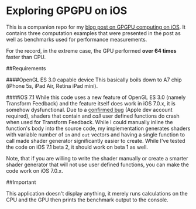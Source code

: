 Exploring GPGPU on iOS
======================

This is a companion repo for my [blog post on GPGPU computing on iOS](http://ciechanowski.me/blog/2014/01/05/exploring_gpgpu_on_ios/). It contains three computation examples that were presented in the post as well as benchmarks used for performance measurements. 

For the record, in the extreme case, the GPU performed **over 64 times** faster than CPU.

##Requirements

####OpenGL ES 3.0 capable device
This basically boils down to A7 chip (iPhone 5s, iPad Air, Retina iPad mini).

####iOS 7.1 
While this code uses a new feature of OpenGL ES 3.0 (namely Transform Feedback) and the feature itself does work in iOS 7.0.x, it is somehow dysfunctional. Due to a [confirmed bug](https://devforums.apple.com/message/929561#929561) (Apple dev account required), shaders that contain and *call* user defined functions do crash when used for Transform Feedback. While I could manually inline the function's body into the source code, my implementation generates shaders with variable number of `in` and `out` vectors and having a single function to call made shader generator significantly easier to create. While I've tested the code on iOS 7.1 beta 2, it should work on beta 1 as well.

Note, that if you are willing to write the shader manually or create a smarter shader generator that will not use user defined functions, you can make the code work on iOS 7.0.x.

##Important

This application doesn't display anything, it merely runs calculations on the CPU and the GPU then prints the benchmark output to the console.
